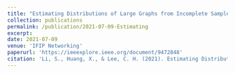 ```yaml
---
title: "Estimating Distributions of Large Graphs from Incomplete Sampled Data"
collection: publications
permalink: /publication/2021-07-09-Estimating
excerpt: 
date: 2021-07-09
venue: 'IFIP Networking'
paperurl: 'https://ieeexplore.ieee.org/document/9472848'
citation: 'Li, S., Huang, X., & Lee, C. H. (2021). Estimating Distributions of Large Graphs from Incomplete Sampled Data. Technical Report, May.'
---
```

<!-- This paper is about the number 2. The number 3 is left for future work.

[Download paper here](http://academicpages.github.io/files/paper2.pdf)

Recommended citation: Your Name, You. (2010). "Paper Title Number 2." <i>Journal 1</i>. 1(2). -->
